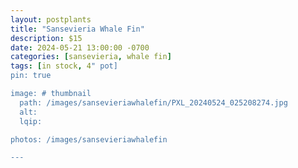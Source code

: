 ```yaml
---
layout: postplants
title: "Sansevieria Whale Fin"
description: $15
date: 2024-05-21 13:00:00 -0700
categories: [sansevieria, whale fin]
tags: [in stock, 4" pot]
pin: true

image: # thumbnail
  path: /images/sansevieriawhalefin/PXL_20240524_025208274.jpg
  alt:
  lqip:

photos: /images/sansevieriawhalefin

---
```

